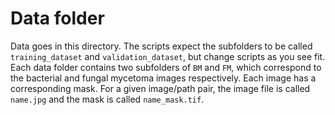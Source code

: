 # Data folder

Data goes in this directory. The scripts expect the subfolders to be called `training_dataset` and `validation_dataset`, but change scripts as you see fit. Each data folder contains two subfolders of `BM` and `FM`, which correspond to the bacterial and fungal mycetoma images respectively. Each image has a corresponding mask. For a given image/path pair, the image file is called `name.jpg` and the mask is called `name_mask.tif`.
